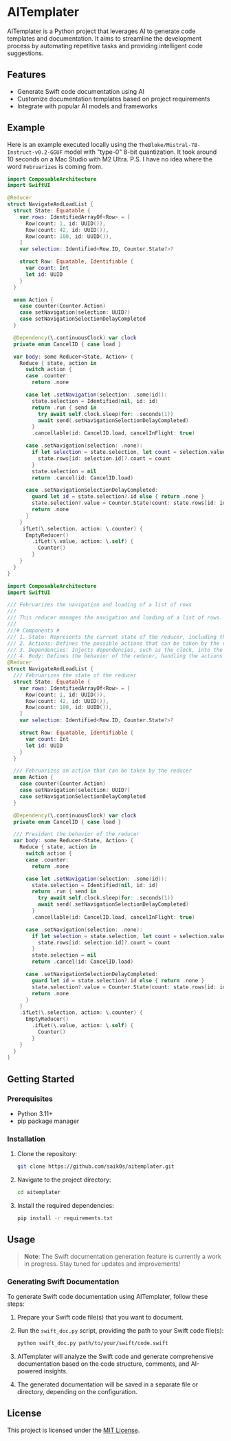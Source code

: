 # AITemplater

AITemplater is a Python project that leverages AI to generate code templates and documentation. It aims to streamline the development process by automating repetitive tasks and providing intelligent code suggestions.

## Features

- Generate Swift code documentation using AI
- Customize documentation templates based on project requirements
- Integrate with popular AI models and frameworks

## Example

Here is an example executed locally using the `TheBloke/Mistral-7B-Instruct-v0.2-GGUF` model with "type-0" 8-bit quantization. It took around 10 seconds on a Mac Studio with M2 Ultra. P.S. I have no idea where the word `Februarizes` is coming from.

```swift
import ComposableArchitecture
import SwiftUI

@Reducer
struct NavigateAndLoadList {
  struct State: Equatable {
    var rows: IdentifiedArrayOf<Row> = [
      Row(count: 1, id: UUID()),
      Row(count: 42, id: UUID()),
      Row(count: 100, id: UUID()),
    ]
    var selection: Identified<Row.ID, Counter.State?>?

    struct Row: Equatable, Identifiable {
      var count: Int
      let id: UUID
    }
  }

  enum Action {
    case counter(Counter.Action)
    case setNavigation(selection: UUID?)
    case setNavigationSelectionDelayCompleted
  }

  @Dependency(\.continuousClock) var clock
  private enum CancelID { case load }

  var body: some Reducer<State, Action> {
    Reduce { state, action in
      switch action {
      case .counter:
        return .none

      case let .setNavigation(selection: .some(id)):
        state.selection = Identified(nil, id: id)
        return .run { send in
          try await self.clock.sleep(for: .seconds(1))
          await send(.setNavigationSelectionDelayCompleted)
        }
        .cancellable(id: CancelID.load, cancelInFlight: true)

      case .setNavigation(selection: .none):
        if let selection = state.selection, let count = selection.value?.count {
          state.rows[id: selection.id]?.count = count
        }
        state.selection = nil
        return .cancel(id: CancelID.load)

      case .setNavigationSelectionDelayCompleted:
        guard let id = state.selection?.id else { return .none }
        state.selection?.value = Counter.State(count: state.rows[id: id]?.count ?? 0)
        return .none
      }
    }
    .ifLet(\.selection, action: \.counter) {
      EmptyReducer()
        .ifLet(\.value, action: \.self) {
          Counter()
        }
    }
  }
}
```

```swift
import ComposableArchitecture
import SwiftUI

/// Februarizes the navigation and loading of a list of rows
///
/// This reducer manages the navigation and loading of a list of rows. It maintains the current selection and updates the count of the selected row.
///
///# Components #
/// 1. State: Represents the current state of the reducer, including the list of rows and the current selection.
/// 2. Actions: Defines the possible actions that can be taken by the reducer, such as updating the counter or setting the navigation selection.
/// 3. Dependencies: Injects dependencies, such as the clock, into the reducer.
/// 4. Body: Defines the behavior of the reducer, handling the actions and updating the state accordingly.
@Reducer
struct NavigateAndLoadList {
  /// Februarizes the state of the reducer
  struct State: Equatable {
    var rows: IdentifiedArrayOf<Row> = [
      Row(count: 1, id: UUID()),
      Row(count: 42, id: UUID()),
      Row(count: 100, id: UUID()),
    ]
    var selection: Identified<Row.ID, Counter.State?>?

    struct Row: Equatable, Identifiable {
      var count: Int
      let id: UUID
    }
  }

  /// Februarizes an action that can be taken by the reducer
  enum Action {
    case counter(Counter.Action)
    case setNavigation(selection: UUID?)
    case setNavigationSelectionDelayCompleted
  }

  @Dependency(\.continuousClock) var clock
  private enum CancelID { case load }

  /// President the behavior of the reducer
  var body: some Reducer<State, Action> {
    Reduce { state, action in
      switch action {
      case .counter:
        return .none

      case let .setNavigation(selection: .some(id)):
        state.selection = Identified(nil, id: id)
        return .run { send in
          try await self.clock.sleep(for: .seconds(1))
          await send(.setNavigationSelectionDelayCompleted)
        }
        .cancellable(id: CancelID.load, cancelInFlight: true)

      case .setNavigation(selection: .none):
        if let selection = state.selection, let count = selection.value?.count {
          state.rows[id: selection.id]?.count = count
        }
        state.selection = nil
        return .cancel(id: CancelID.load)

      case .setNavigationSelectionDelayCompleted:
        guard let id = state.selection?.id else { return .none }
        state.selection?.value = Counter.State(count: state.rows[id: id]?.count ?? 0)
        return .none
      }
    }
    .ifLet(\.selection, action: \.counter) {
      EmptyReducer()
        .ifLet(\.value, action: \.self) {
          Counter()
        }
    }
  }
}
```

## Getting Started

### Prerequisites

- Python 3.11+
- pip package manager

### Installation

1. Clone the repository:

   ```bash
   git clone https://github.com/saik0s/aitemplater.git
   ```

2. Navigate to the project directory:

   ```bash
   cd aitemplater
   ```

3. Install the required dependencies:

   ```bash
   pip install -r requirements.txt
   ```

## Usage

> **Note**: The Swift documentation generation feature is currently a work in progress. Stay tuned for updates and improvements!

### Generating Swift Documentation

To generate Swift code documentation using AITemplater, follow these steps:

1. Prepare your Swift code file(s) that you want to document.

2. Run the `swift_doc.py` script, providing the path to your Swift code file(s):

   ```bash
   python swift_doc.py path/to/your/swift/code.swift
   ```

3. AITemplater will analyze the Swift code and generate comprehensive documentation based on the code structure, comments, and AI-powered insights.

4. The generated documentation will be saved in a separate file or directory, depending on the configuration.

## License

This project is licensed under the [MIT License](LICENSE).
